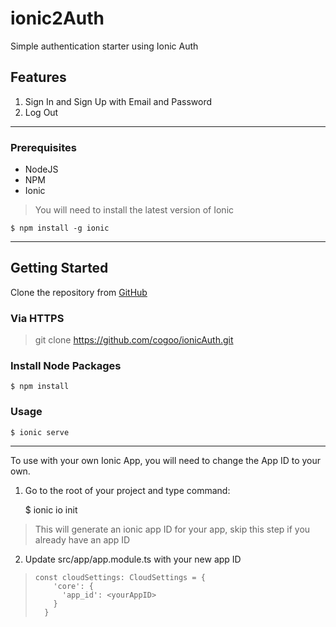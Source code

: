 # ionic2Auth

Simple authentication starter using Ionic Auth

## Features

 1. Sign In and Sign Up with Email and Password
 2. Log Out

----------
### Prerequisites

 - NodeJS
 - NPM
 - Ionic

> You will need to install the latest version of Ionic

    $ npm install -g ionic 


----------
## Getting Started


Clone the repository from [GitHub](https://github.com/cogoo/ionicAuth.git)

### Via HTTPS
> git clone https://github.com/cogoo/ionicAuth.git

### Install Node Packages

    $ npm install

### Usage

    $ ionic serve


----------
To use with your own Ionic App, you will need to change the App ID to your own.


1. Go to the root of your project and type command:

    $ ionic io init
> This will generate an ionic app ID for your app, skip this step if you already have an app ID

2. Update src/app/app.module.ts with your new app ID

>     const cloudSettings: CloudSettings = {
>     	  'core': {
>     	    'app_id': <yourAppID>
>     	  }
>     	}

